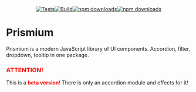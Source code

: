<div style="width: 100%; display: flex; justify-content: center; align-items: center; flex-wrap: wrap;">
  <a href="https://github.com/koirodev/prismium/actions/workflows/test.yml">
    <img src="https://github.com/koirodev/prismium/workflows/Tests/badge.svg" alt="Tests" />
  </a>
  <a href="https://github.com/koirodev/prismium/actions/workflows/build.yml">
    <img src="https://github.com/koirodev/prismium/workflows/Build/badge.svg" alt="Build">
  </a>
  <a href="https://www.npmjs.com/package/prismium">
    <img src="https://img.shields.io/npm/dt/prismium?style=flat-square&color=red" alt="npm downloads">
  </a>
  <a href="https://www.npmjs.com/package/prismium">
    <img src="https://img.shields.io/npm/dw/prismium?style=flat-square&color=blue" alt="npm downloads">
  </a>
</div>

Prismium
========

Prismium is a modern JavaScript library of UI components. Accordion, filter, dropdown, tooltip in one package.

<h3 style="color: red;">ATTENTION!</h3>
This is a <b style="color: red;">beta version</b>! There is only an accordion module and effects for it!
